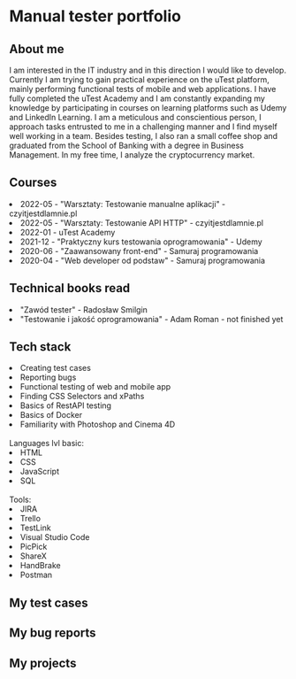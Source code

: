 <h1>Manual tester portfolio</h1>

<h2>About me</h2>
I am interested in the IT industry and in this direction I would like to develop.
Currently I am trying to gain practical experience on the uTest platform,
mainly performing functional tests of mobile and web applications. I have fully
completed the uTest Academy and I am constantly expanding my knowledge
by participating in courses on learning platforms such as Udemy and LinkedIn
Learning. I am a meticulous and conscientious person, I approach tasks
entrusted to me in a challenging manner and I find myself well working in a
team. Besides testing, I also ran a small coffee shop and graduated from the School of Banking with a degree in Business Management. In my free time, I analyze the cryptocurrency market.

<h2>Courses</h2>
<li>2022-05 - "Warsztaty: Testowanie manualne aplikacji" - czyitjestdlamnie.pl</li>
<li>2022-05 - "Warsztaty: Testowanie API HTTP" - czyitjestdlamnie.pl</li>
<li>2022-01 -  uTest Academy</li>
<li>2021-12 - "Praktyczny kurs testowania oprogramowania" - Udemy</li>
<li>2020-06 - "Zaawansowany front-end" - Samuraj programowania</li>
<li>2020-04 - "Web developer od podstaw" - Samuraj programowania</li>

<h2>Technical books read</h2>
<li>"Zawód tester" - Radosław Smilgin</li>
<li>"Testowanie i jakość oprogramowania" - Adam Roman - not finished yet</li>

<h2>Tech stack</h2>
<li>Creating test cases</li>
<li>Reporting bugs</li>
<li>Functional testing of web and mobile app</li>
<li>Finding CSS Selectors and xPaths</li>
<li>Basics of RestAPI testing</li>
<li>Basics of Docker</li>
<li>Familiarity with Photoshop and Cinema 4D</li>
<br>
Languages lvl basic:
<li>HTML</li>
<li>CSS</li>
<li>JavaScript</li>
<li>SQL</li>
<br>
Tools:
<li>JIRA</li> 
<li>Trello</li>
<li>TestLink</li>
<li>Visual Studio Code</li>
<li>PicPick</li>
<li>ShareX</li>
<li>HandBrake</li>
<li>Postman</li>


<h2>My test cases</h2>

<h2>My bug reports</h2>
<a href='https://github.com/LukaszBaczkowski/Bug-reports' target='_blank'></a>
<h2>My projects</h2>
